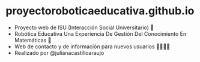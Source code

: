 # proyectoroboticaeducativa.github.io
* Proyecto web de ISU (Interacción Social Universitario) 🤖
* Robótica Educativa Una Experiencia De Gestión Del Conocimiento En Matemáticas 🧮
*  Web de contacto y de información para nuevos usuarios 👩‍💻🧑‍💻 
* Realizado por @julianacastilloaraujo
